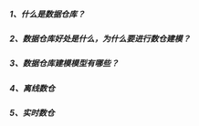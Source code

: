 
##### 1、什么是数据仓库？

##### 2、数据仓库好处是什么，为什么要进行数仓建模？


##### 3、数据仓库建模模型有哪些？


##### 4、离线数仓
    


##### 5、实时数仓


